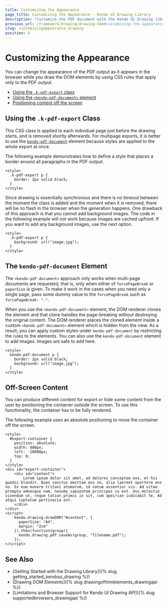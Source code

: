 ```yaml
---
title: Customizing the Appearance
page_title: Customizing the Appearance - Kendo UI Drawing Library
description: "Customize the PDF document with the Kendo UI Drawing library."
previous_url: /framework/drawing/drawing-dom#customizing-the-appearance, /framework/drawing/drawing-dom#using-the, /framework/drawing/drawing-dom#rendering-off-screen-content
slug: customizingappearance_drawing
position: 4
---
```


# Customizing the Appearance

You can change the appearance of the PDF output as it appears in the browser while you draw the DOM elements by using CSS rules that apply only to the PDF output.

* [Using the `.k-pdf-export` class](#the-k-pdf-export-class)
* [Using the `<kendo-pdf-document>` element](#the-kendo-pdf-document-element)
* [Positioning content off the screen](#off-screen-content)

## Using the `.k-pdf-export` Class

This CSS class is applied to each individual page just before the drawing starts, and is removed shortly afterwards. For multipage exports, it is better to use the [`kendo-pdf-document`](#the-kendo-pdf-document-element) element because styles are applied to the whole export at once.

The following example demonstrates how to define a style that places a border around all paragraphs in the PDF output.

    <style>
      .k-pdf-export p {
        border: 2px solid black;
      }
    </style>

Since drawing is essentially synchronous and there is no timeout between the moment the class is added and the moment when it is removed, there will be no flash in the browser when the generation happens. One drawback of this approach is that you cannot add background images. The code in the following example will not work because images are cached upfront. If you want to add any background images, use the next option.

    <style>
      .k-pdf-export p {
        background: url("image.jpg");
      }
    </style>

## The `kendo-pdf-document` Element

The `<kendo-pdf-document>` approach only works when multi-page documents are requested, that is, only when either of `forcePageBreak` or `paperSize` is given. To make it work in the cases when you need only a single page, pass some dummy value to the `forcePageBreak` such as `forcePageBreak: "-"`.

When you use the `<kendo-pdf-document>` element, the DOM renderer clones the element and that clone handles the page-breaking without destroying the original content. The DOM renderer places the cloned element inside a custom `<kendo-pdf-document>` element which is hidden from the view. As a result, you can apply custom styles under `kendo-pdf-document` by restricting the rules to the elements. You can also use the `kendo-pdf-document` element to add images. Images are safe to add here.

    <style>
      kendo-pdf-document p {
        border: 2px solid black;
        background: url("image.jpg");
      }
    </style>

## Off-Screen Content

You can produce different content for export or hide some content from the user by positioning the container outside the screen. To use this functionality, the container has to be fully rendered.

The following example uses an absolute positioning to move the container off the screen.

    <style>
      #export-container {
        position: absolute;
        width: 800px;
        left: -10000px;
        top: 0;
      }
    </style>
    <div id="export-container">
        <div id="content">
            Lorem ipsum dolor sit amet, ad dolores conceptam eos, et his quodsi blandit. Quas sanctus omittam eos no, alia laoreet oportere eos no. Ex eum munere tritani atomorum, id natum assentior vis. Ad vitae prompta omnesque nam, nonumy sapientem principes cu est. Usu molestie vivendum ut, reque tation primis in sit, cum apeirian iudicabit te. Ad atqui luptatum pertinacia est.
        </div>
    </div>
    <script>
        kendo.drawing.drawDOM("#content", {
          paperSize: "A4",
          margin: "2cm"
        }).then(function(group){
          kendo.drawing.pdf.saveAs(group, "filename.pdf");
        });
    </script>

## See Also

* [Getting Started with the Drawing Library]({% slug getting_started_kendoui_drawing %})
* [Drawing DOM Elements]({% slug drawingofhtmlelements_drawingapi %})
* [Limitations and Browser Support for Kendo UI Drawing API]({% slug supportedbrowsers_drawingapi %})
